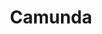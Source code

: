 ---
facebook: https://facebook.com/CamundaBPM
git: https://github.com/camunda
linkedin: https://linkedin.com/company/camunda-services-gmbh
logohandle: camunda
sort: camunda
title: Camunda
twitter: https://x.com/camunda
website: https://camunda.com/
---